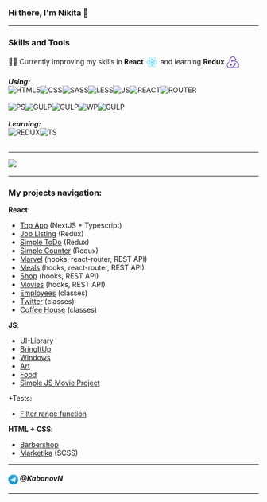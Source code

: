 ### Hi there, I'm Nikita 👋

---
### Skills and Tools
🌱🔭 Currently improving my skills in __React__ <img align="center" width="26px" alt="REACT" src="https://raw.githubusercontent.com/github/explore/80688e429a7d4ef2fca1e82350fe8e3517d3494d/topics/react/react.png" /> and learning __Redux__ <img align="center" width="26px" alt="REDUX" src="https://raw.githubusercontent.com/github/explore/80688e429a7d4ef2fca1e82350fe8e3517d3494d/topics/redux/redux.png" />
<br />
<br />
___Using:___ <br />
<img align="left" alt="HTML5" src="https://img.shields.io/badge/html5-%23E34F26.svg?style=for-the-badge&logo=html5&logoColor=white" />
<img align="left" alt="CSS" src="https://img.shields.io/badge/css3-%231572B6.svg?style=for-the-badge&logo=css3&logoColor=white" />
<img align="left" alt="SASS" src="https://img.shields.io/badge/SASS-hotpink.svg?style=for-the-badge&logo=SASS&logoColor=white" />
<img align="left" alt="LESS" src="https://img.shields.io/badge/less-2B4C80?style=for-the-badge&logo=less&logoColor=white" />
<img align="left" alt="JS" src="https://img.shields.io/badge/javascript-%23323330.svg?style=for-the-badge&logo=javascript&logoColor=%23F7DF1E" />
<img align="left" alt="REACT" src="https://img.shields.io/badge/react-%2320232a.svg?style=for-the-badge&logo=react&logoColor=%2361DAFB" />
<img align="left" alt="ROUTER" src="https://img.shields.io/badge/React_Router-CA4245?style=for-the-badge&logo=react-router&logoColor=white" />
<br />
<br />
<img align="left" alt="PS" src="https://img.shields.io/badge/adobe%20photoshop-%2331A8FF.svg?style=for-the-badge&logo=adobe%20photoshop&logoColor=white" />
<img align="left" alt="GULP" src="https://img.shields.io/badge/figma-%23F24E1E.svg?style=for-the-badge&logo=figma&logoColor=white" />
<img align="left" alt="GULP" src="https://img.shields.io/badge/Postman-FF6C37?style=for-the-badge&logo=postman&logoColor=white" />
<img align="left" alt="WP" src="https://img.shields.io/badge/webpack-%238DD6F9.svg?style=for-the-badge&logo=webpack&logoColor=black" />
<img align="left" alt="GULP" src="https://img.shields.io/badge/GULP-%23CF4647.svg?style=for-the-badge&logo=gulp&logoColor=white" />
<br />
<br />
___Learning:___ <br />
<img align="left" alt="REDUX" src="https://img.shields.io/badge/redux-%23593d88.svg?style=for-the-badge&logo=redux&logoColor=white" /> <img alt="TS" src="https://img.shields.io/badge/typescript-%23007ACC.svg?style=for-the-badge&logo=typescript&logoColor=white" />
<br />
<br/>

---

<img src="https://github-readme-stats.vercel.app/api/top-langs/?username=kabanovn&layout=compact)](https://github.com/kabanovn/github-readme-stats"/>

---
### My projects navigation: <br/>

**React**:

-   [Top App](https://github.com/KabanovN/next-top-app) (NextJS + Typescript)
-   [Job Listing](https://github.com/KabanovN/redux-job-listing) (Redux)
-   [Simple ToDo](https://github.com/KabanovN/simple-redux-todos) (Redux)
-   [Simple Counter](https://github.com/KabanovN/simple-redux-counter) (Redux)
-   [Marvel](https://github.com/KabanovN/react-marvel) (hooks, react-router, REST API)
-   [Meals](https://github.com/KabanovN/react-meals) (hooks, react-router, REST API)
-   [Shop](https://github.com/KabanovN/react-shop) (hooks, REST API)
-   [Movies](https://github.com/KabanovN/react-movies) (hooks, REST API)
-   [Employees](https://github.com/KabanovN/react-employees) (classes)
-   [Twitter](https://github.com/KabanovN/react-employees) (classes)
-   [Coffee House](https://github.com/KabanovN/react-employees) (classes)

**JS**:

-   [UI-Library](https://github.com/KabanovN/UI-library)
-   [BringItUp](https://github.com/KabanovN/BringItUp)
-   [Windows](https://github.com/KabanovN/Window-Project)
-   [Art](https://github.com/KabanovN/Art)
-   [Food](https://github.com/KabanovN/Food)
-   [Simple JS Movie Project](https://github.com/KabanovN/project-Movie)

+Tests:

-   [Filter range function](https://github.com/KabanovN/filter-courses-test)

**HTML + CSS**:

-   [Barbershop](https://github.com/KabanovN/Barbershop)
-   [Marketika](https://github.com/KabanovN/Marketika) (SCSS)

---

#### <img width="20px" align="center" alt="telegram" src="https://raw.githubusercontent.com/github/explore/80688e429a7d4ef2fca1e82350fe8e3517d3494d/topics/telegram/telegram.png" /> _@KabanovN_

---
